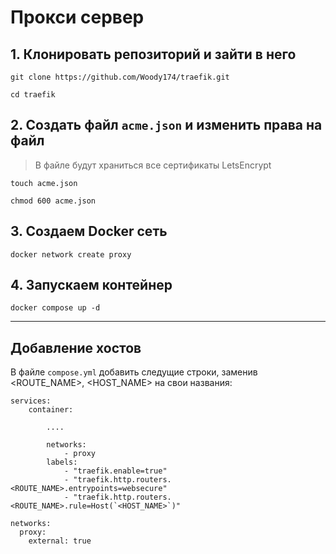 # Прокси сервер

## 1. Клонировать репозиторий и зайти в него

```text
git clone https://github.com/Woody174/traefik.git

cd traefik
```

## 2. Создать файл `acme.json` и изменить права на файл

> В файле будут храниться все сертификаты LetsEncrypt

```console
touch acme.json

chmod 600 acme.json
```

## 3. Создаем Docker сеть
```console
docker network create proxy
```

## 4. Запускаем контейнер
```console
docker compose up -d
```

___

## Добавление хостов

В файле `compose.yml` добавить следущие строки, заменив <ROUTE_NAME>, <HOST_NAME> на свои названия:

```text
services:
    container:
    
        ....

        networks:
            - proxy
        labels:
            - "traefik.enable=true"
            - "traefik.http.routers.<ROUTE_NAME>.entrypoints=websecure"
            - "traefik.http.routers.<ROUTE_NAME>.rule=Host(`<HOST_NAME>`)"

networks:
  proxy:
    external: true
```
